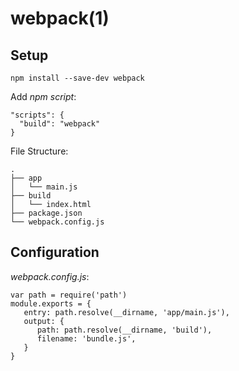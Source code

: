
# webpack(1)

## Setup

    npm install --save-dev webpack

Add _npm script_:

    "scripts": {
      "build": "webpack"
    }

File Structure:

    .
    ├── app
    │   └── main.js
    ├── build
    │   └── index.html
    ├── package.json
    └── webpack.config.js

## Configuration

_webpack.config.js_:

    var path = require('path')
    module.exports = {
       entry: path.resolve(__dirname, 'app/main.js'),
       output: {
          path: path.resolve(__dirname, 'build'),
          filename: 'bundle.js',
       }
    }
